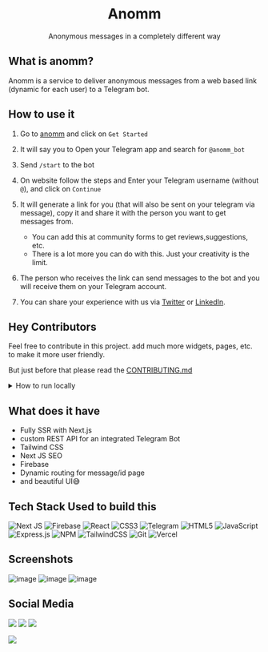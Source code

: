 <div align="center">
<h1>Anomm</h1>
Anonymous messages in a completely different way
</div>

## What is anomm?

Anomm is a service to deliver anonymous messages from a web based link (dynamic for each user) to a Telegram bot.

## How to use it

1. Go to [anomm](https://anomm.pushkaryadav.in) and click on `Get Started`

2. It will say you to Open your Telegram app and search for `@anomm_bot`

3. Send `/start` to the bot

4. On website follow the steps and Enter your Telegram username (without `@`), and click on `Continue`

5. It will generate a link for you (that will also be sent on your telegram via message), copy it and share it with the person you want to get messages from.

   - You can add this at community forms to get reviews,suggestions, etc.
   - There is a lot more you can do with this. Just your creativity is the limit.

6. The person who receives the link can send messages to the bot and you will receive them on your Telegram account.

7. You can share your experience with us via [Twitter](https://twitter.com/pushkaryadavin) or [LinkedIn](https://www.linkedin.com/in/pushkarydv).

## Hey Contributors

Feel free to contribute in this project. add much more widgets, pages, etc. to make it more user friendly.

But just before that please read the [CONTRIBUTING.md](./CONTRIBUTING.md)

<details><summary>How to run locally</summary>

## Getting Started

You Will need these enviornmental variables in `.env.local` file inside root folder of reposotiory

```bash
NEXT_PUBLIC_apiKey=FIREBASE_KEY
NEXT_PUBLIC_authDomain=FIREBASE_KEY
NEXT_PUBLIC_projectId=FIREBASE_KEY
NEXT_PUBLIC_storageBucket=FIREBASE_KEY
NEXT_PUBLIC_messagingSenderId=FIREBASE_KEY
NEXT_PUBLIC_appId=FIREBASE_KEY
NEXT_PUBLIC_measurementId=FIREBASE_KEY
NEXT_PUBLIC_TELEGRAM_BOT_TOKEN=TELEGRAM_TOKEN
NEXT_PUBLIC_TELEGRAM_CONTACT_ID=TELEGRAM_CONTACT_ME_CHAT_ID
```

starting `7` keys are from firebase project and `8`th key is from telegram bot.
`9`th is your telegram chat id to which you want to receive messages. this is only used in contact me section to deliver messages to me.

First, run the development server:

```bash
npm i
npm run dev
```

Open [http://localhost:3000](http://localhost:3000) with your browser to see the result.

</details>

## What does it have
 - Fully SSR with Next.js
 - custom REST API for an integrated Telegram Bot 
 - Tailwind CSS
 - Next JS SEO
 - Firebase
 - Dynamic routing for message/id page
 - and beautiful UI😅

## Tech Stack Used to build this

![Next JS ](https://img.shields.io/badge/Next-black?logo=next.js&logoColor=white&style=for-the-badge)
![Firebase](https://img.shields.io/badge/Firebase-000.svg?logo=firebase&logoColor=white&style=for-the-badge)
![React](https://img.shields.io/badge/react-%2320232a.svg?logo=react&logoColor=%2361DAFB&style=for-the-badge)
![CSS3](https://img.shields.io/badge/css3-%231572B6.svg?logo=css3&logoColor=white&style=for-the-badge)
![Telegram](https://img.shields.io/badge/Telegram-2CA5E0?style=for-the-badge&logo=telegram&logoColor=white)
![HTML5](https://img.shields.io/badge/html5-%23E34F26.svg?logo=html5&logoColor=white&style=for-the-badge)
![JavaScript](https://img.shields.io/badge/javascript-%23323330.svg?logo=javascript&logoColor=%23F7DF1E&style=for-the-badge)
![Express.js](https://img.shields.io/badge/express.js-%23404d59.svg?logo=express&logoColor=%2361DAFB&style=for-the-badge)
![NPM ](https://img.shields.io/badge/NPM-%23000000.svg?logo=npm&logoColor=white&style=for-the-badge)
![TailwindCSS](https://img.shields.io/badge/tailwindcss-%2338B2AC.svg?logo=tailwind-css&logoColor=white&style=for-the-badge)
![Git](https://img.shields.io/badge/git-%23F05033.svg?logo=git&logoColor=white&style=for-the-badge)
![Vercel](https://img.shields.io/badge/-Vercel-000?style=for-the-badge&logo=vercel)

## Screenshots
![image](https://user-images.githubusercontent.com/96358784/221416059-ba45ad51-7e94-493d-bf1c-c94dc3892316.png)
![image](https://user-images.githubusercontent.com/96358784/221416079-9c57cc36-43a3-4596-a9ef-0b92aea912a6.png)
![image](https://user-images.githubusercontent.com/96358784/221416165-d3bad87d-6e38-42fe-adc2-34aad1814c25.png)

## Social Media

[![](https://img.shields.io/badge/pushkaryadav__-%23E4405F.svg?logo=Instagram&logoColor=white&style=for-the-badge)](https://www.instagram.com/pushkaryadav_/)
[![](https://img.shields.io/badge/pushkarydv-%230077B5.svg?logo=linkedin&logoColor=white&style=for-the-badge)](https://www.linkedin.com/in/pushkarydv)
[![](https://img.shields.io/badge/pushkaryadavin-%231DA1F2.svg?logo=Twitter&logoColor=white&style=for-the-badge)](https://twitter.com/pushkaryadavin)

![](https://visitcount.itsvg.in/api?id=anomm&label=Repo%20Views&color=9&icon=1&pretty=false)
